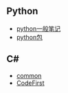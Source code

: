 ## Python
- [python一般笔记](py/README.md)
- [python包](py/package.md)

## C#
- [common](cs/README.md)
- [CodeFirst](cs/codefirst.md)
